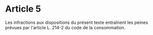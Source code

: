 # Article 5

Les infractions aux dispositions du présent texte entraînent les peines prévues par l'article L. 214-2 du code de la consommation.
